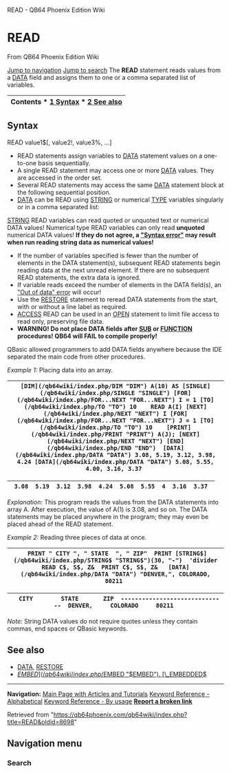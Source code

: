 


READ - QB64 Phoenix Edition Wiki








# READ



From QB64 Phoenix Edition Wiki



[Jump to navigation](#mw-head)
[Jump to search](#searchInput)
The **READ** statement reads values from a [DATA](/qb64wiki/index.php/DATA "DATA") field and assigns them to one or a comma separated list of variables.


  






| Contents * [1 Syntax](#Syntax) * [2 See also](#See_also) |
| --- |


## Syntax


READ value1$[, value2!, value3%, ...]
  




* READ statements assign variables to [DATA](/qb64wiki/index.php/DATA "DATA") statement values on a one-to-one basis sequentially.
* A single READ statement may access one or more [DATA](/qb64wiki/index.php/DATA "DATA") values. They are accessed in the order set.
* Several READ statements may access the same [DATA](/qb64wiki/index.php/DATA "DATA") statement block at the following sequential position.
* [DATA](/qb64wiki/index.php/DATA "DATA") can be READ using [STRING](/qb64wiki/index.php/STRING "STRING") or numerical [TYPE](/qb64wiki/index.php/TYPE "TYPE") variables singularly or in a comma separated list:


[STRING](/qb64wiki/index.php/STRING "STRING") READ variables can read quoted or unquoted text or numerical DATA values!
Numerical type READ variables can only read **unquoted** numerical DATA values!
**If they do not agree, a ["Syntax error"](/qb64wiki/index.php/ERROR_Codes "ERROR Codes") may result when run reading string data as numerical values!**
* If the number of variables specified is fewer than the number of elements in the DATA statement(s), subsequent READ statements begin reading data at the next unread element. If there are no subsequent READ statements, the extra data is ignored.
* If variable reads exceed the number of elements in the DATA field(s), an ["Out of data" error](/qb64wiki/index.php/ERROR_Codes "ERROR Codes") will occur!
* Use the [RESTORE](/qb64wiki/index.php/RESTORE "RESTORE") statement to reread DATA statements from the start, with or without a line label as required.
* [ACCESS](/qb64wiki/index.php/ACCESS "ACCESS") READ can be used in an [OPEN](/qb64wiki/index.php/OPEN "OPEN") statement to limit file access to read only, preserving file data.
* **WARNING! Do not place DATA fields after [SUB](/qb64wiki/index.php/SUB "SUB") or [FUNCTION](/qb64wiki/index.php/FUNCTION "FUNCTION") procedures! QB64 will FAIL to compile properly!**


QBasic allowed programmers to add DATA fields anywhere because the IDE separated the main code from other procedures.
  

*Example 1:* Placing data into an array.





| ``` [DIM](/qb64wiki/index.php/DIM "DIM") A(10) AS [SINGLE](/qb64wiki/index.php/SINGLE "SINGLE") [FOR](/qb64wiki/index.php/FOR...NEXT "FOR...NEXT") I = 1 [TO](/qb64wiki/index.php/TO "TO") 10    READ A(I) [NEXT](/qb64wiki/index.php/NEXT "NEXT") I [FOR](/qb64wiki/index.php/FOR...NEXT "FOR...NEXT") J = 1 [TO](/qb64wiki/index.php/TO "TO") 10    [PRINT](/qb64wiki/index.php/PRINT "PRINT") A(J); [NEXT](/qb64wiki/index.php/NEXT "NEXT") [END](/qb64wiki/index.php/END "END")  [DATA](/qb64wiki/index.php/DATA "DATA") 3.08, 5.19, 3.12, 3.98, 4.24 [DATA](/qb64wiki/index.php/DATA "DATA") 5.08, 5.55, 4.00, 3.16, 3.37  ``` |
| --- |




| ```  3.08  5.19  3.12  3.98  4.24  5.08  5.55  4  3.16  3.37  ``` |
| --- |


*Explanation:* This program reads the values from the DATA statements into array A. After execution, the value of A(1) is 3.08, and so on. The DATA statements may be placed anywhere in the program; they may even be placed ahead of the READ statement.
  

*Example 2:* Reading three pieces of data at once.





| ```  PRINT " CITY ", " STATE  ", " ZIP"  PRINT [STRING$](/qb64wiki/index.php/STRING$ "STRING$")(30, "-")  'divider    READ C$, S$, Z&  PRINT C$, S$, Z&   [DATA](/qb64wiki/index.php/DATA "DATA") "DENVER,", COLORADO, 80211  ``` |
| --- |




| ```   CITY        STATE       ZIP  ------------------------------  DENVER,     COLORADO     80211  ``` |
| --- |


*Note:* String DATA values do not require quotes unless they contain commas, end spaces or QBasic keywords.
  




## See also


* [DATA](/qb64wiki/index.php/DATA "DATA"), [RESTORE](/qb64wiki/index.php/RESTORE "RESTORE")
* [$EMBED](/qb64wiki/index.php/$EMBED "$EMBED"). [\_EMBEDDED$](/qb64wiki/index.php/EMBEDDED$ "EMBEDDED$")




---


**Navigation:**
[Main Page with Articles and Tutorials](/qb64wiki/index.php/Main_Page "Main Page")
[Keyword Reference - Alphabetical](/qb64wiki/index.php/Keyword_Reference_-_Alphabetical "Keyword Reference - Alphabetical")
[Keyword Reference - By usage](/qb64wiki/index.php/Keyword_Reference_-_By_usage "Keyword Reference - By usage")
**[Report a broken link](https://qb64phoenix.com/forum/showthread.php?tid=2800)**  





Retrieved from "<https://qb64phoenix.com/qb64wiki/index.php?title=READ&oldid=8698>"




## Navigation menu








### Search





















